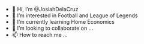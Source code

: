 - 👋 Hi, I’m @JosiahDelaCruz
- 👀 I’m interested in Football and League of Legends
- 🌱 I’m currently learning Home Economics
- 💞️ I’m looking to collaborate on ...
- 📫 How to reach me ...

<!---
JosiahDelaCruz/JosiahDelaCruz is a ✨ special ✨ repository because its `README.md` (this file) appears on your GitHub profile.
You can click the Preview link to take a look at your changes.
--->
